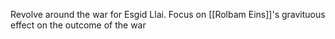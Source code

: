 Revolve around the war for Esgid Llai. Focus on [[Rolbam Eins]]'s gravituous effect on the outcome of the war
